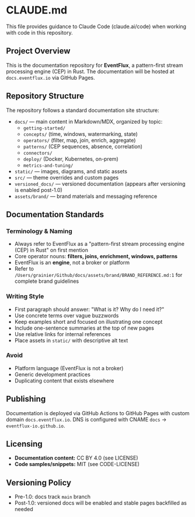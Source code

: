 # CLAUDE.md

This file provides guidance to Claude Code (claude.ai/code) when working with code in this repository.

## Project Overview

This is the documentation repository for **EventFlux**, a pattern-first stream processing engine (CEP) in Rust. The documentation will be hosted at `docs.eventflux.io` via GitHub Pages.

## Repository Structure

The repository follows a standard documentation site structure:
- `docs/` — main content in Markdown/MDX, organized by topic:
  - `getting-started/`
  - `concepts/` (time, windows, watermarking, state)
  - `operators/` (filter, map, join, enrich, aggregate)
  - `patterns/` (CEP sequences, absence, correlation)
  - `connectors/`
  - `deploy/` (Docker, Kubernetes, on-prem)
  - `metrics-and-tuning/`
- `static/` — images, diagrams, and static assets
- `src/` — theme overrides and custom pages
- `versioned_docs/` — versioned documentation (appears after versioning is enabled post-1.0)
- `assets/brand/` — brand materials and messaging reference

## Documentation Standards

### Terminology & Naming
- Always refer to EventFlux as a "pattern-first stream processing engine (CEP) in Rust" on first mention
- Core operator nouns: **filters, joins, enrichment, windows, patterns**
- EventFlux is an **engine**, not a broker or platform
- Refer to `/Users/grainier/Github/docs/assets/brand/BRAND_REFERENCE.md:1` for complete brand guidelines

### Writing Style
- First paragraph should answer: "What is it? Why do I need it?"
- Use concrete terms over vague buzzwords
- Keep examples short and focused on illustrating one concept
- Include one-sentence summaries at the top of new pages
- Use relative links for internal references
- Place assets in `static/` with descriptive alt text

### Avoid
- Platform language (EventFlux is not a broker)
- Generic development practices
- Duplicating content that exists elsewhere

## Publishing

Documentation is deployed via GitHub Actions to GitHub Pages with custom domain `docs.eventflux.io`. DNS is configured with CNAME `docs` → `eventflux-io.github.io`.

## Licensing

- **Documentation content:** CC BY 4.0 (see LICENSE)
- **Code samples/snippets:** MIT (see CODE-LICENSE)

## Versioning Policy

- Pre-1.0: docs track `main` branch
- Post-1.0: versioned docs will be enabled and stable pages backfilled as needed